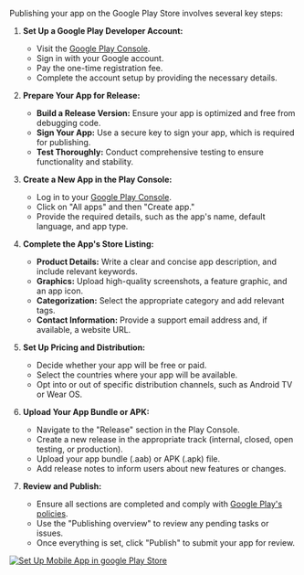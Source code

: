 Publishing your app on the Google Play Store involves several key steps:

1. **Set Up a Google Play Developer Account:**
   - Visit the [Google Play Console](https://play.google.com/console/about/get-started/).
   - Sign in with your Google account.
   - Pay the one-time registration fee.
   - Complete the account setup by providing the necessary details.

2. **Prepare Your App for Release:**
   - **Build a Release Version:** Ensure your app is optimized and free from debugging code.
   - **Sign Your App:** Use a secure key to sign your app, which is required for publishing.
   - **Test Thoroughly:** Conduct comprehensive testing to ensure functionality and stability.

3. **Create a New App in the Play Console:**
   - Log in to your [Google Play Console](https://play.google.com/console/about/get-started/).
   - Click on "All apps" and then "Create app."
   - Provide the required details, such as the app's name, default language, and app type.

4. **Complete the App's Store Listing:**
   - **Product Details:** Write a clear and concise app description, and include relevant keywords.
   - **Graphics:** Upload high-quality screenshots, a feature graphic, and an app icon.
   - **Categorization:** Select the appropriate category and add relevant tags.
   - **Contact Information:** Provide a support email address and, if available, a website URL.

5. **Set Up Pricing and Distribution:**
   - Decide whether your app will be free or paid.
   - Select the countries where your app will be available.
   - Opt into or out of specific distribution channels, such as Android TV or Wear OS.

6. **Upload Your App Bundle or APK:**
   - Navigate to the "Release" section in the Play Console.
   - Create a new release in the appropriate track (internal, closed, open testing, or production).
   - Upload your app bundle (.aab) or APK (.apk) file.
   - Add release notes to inform users about new features or changes.

7. **Review and Publish:**
   - Ensure all sections are completed and comply with [Google Play's policies](https://support.google.com/googleplay/android-developer/answer/9859751).
   - Use the "Publishing overview" to review any pending tasks or issues.
   - Once everything is set, click "Publish" to submit your app for review.

[![Set Up Mobile App in google Play Store](https://github.com/user-attachments/assets/cec6751d-95e1-4d3d-abf1-f03d0b9407fc
)](https://youtu.be/VxUuW4f89Wk "Set Up Mobile App in google Play Store") 

 
